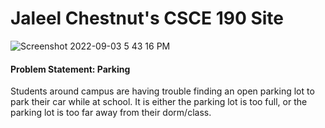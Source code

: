# Jaleel Chestnut's CSCE 190 Site

![Screenshot 2022-09-03 5 43 16 PM](https://user-images.githubusercontent.com/112044125/188289393-26fb52c3-ae22-4cb8-a374-5adeaf50c0fb.png) 

#### Problem Statement: Parking

Students around campus are having trouble finding an open parking lot to park their car while at school. It is either the parking lot is too full, or the parking lot is too far away from their dorm/class.

